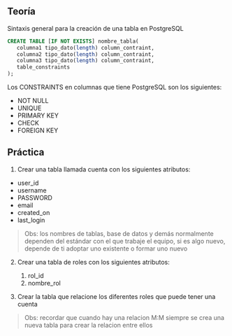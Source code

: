 ## Teoría

Sintaxis general para la creación de una tabla en PostgreSQL

```sql
CREATE TABLE [IF NOT EXISTS] nombre_tabla(
   columna1 tipo_dato(length) column_contraint,
   columna2 tipo_dato(length) column_contraint,
   columna3 tipo_dato(length) column_contraint,
   table_constraints
);
```

Los CONSTRAINTS en columnas que tiene PostgreSQL son los siguientes:

- NOT NULL
- UNIQUE
- PRIMARY KEY
- CHECK
- FOREIGN KEY

## Práctica

1. Crear una tabla llamada cuenta con los siguientes atributos:

- user_id
- username
- PASSWORD
- email
- created_on
- last_login

> Obs: los nombres de tablas, base de datos y demás normalmente dependen del estándar con el que trabaje el equipo, si es algo nuevo, depende de ti adoptar uno existente o formar uno nuevo

2. Crear una tabla de roles con los siguientes atributos:

   1. rol_id
   2. nombre_rol

3. Crear la tabla que relacione los diferentes roles que puede tener una cuenta

> Obs: recordar que cuando hay una relacion M:M siempre se crea una nueva tabla para crear la relacion entre ellos
